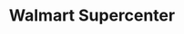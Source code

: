 ---
title: "Walmart Supercenter"
url: /chicago/walmart-supercenter-south-doty-avenue/
shop: supermarket
---